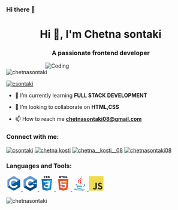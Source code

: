 ### Hi there 👋

<h1 align="center">Hi 👋, I'm Chetna sontaki</h1>
<h3 align="center">A passionate frontend developer</h3>
<img align="right" alt="Coding" width="400" src="https://zeroreversesoft.files.wordpress.com/2013/02/megaoctocat.jpg?w=300&h=274">

<p align="left"> <img src="https://komarev.com/ghpvc/?username=chetnasontaki&label=Profile%20views&color=0e75b6&style=flat" alt="chetnasontaki" /> </p>

<p align="left"> <a href="https://twitter.com/csontaki" target="blank"><img src="https://img.shields.io/twitter/follow/csontaki?logo=twitter&style=for-the-badge" alt="csontaki" /></a> </p>

- 🌱 I’m currently learning **FULL STACK DEVELOPMENT**

- 👯 I’m looking to collaborate on **HTML,CSS**

- 📫 How to reach me **chetnasontaki08@gmail.com**

<h3 align="left">Connect with me:</h3>
<p align="left">
<a href="https://twitter.com/csontaki" target="blank"><img align="center" src="https://raw.githubusercontent.com/rahuldkjain/github-profile-readme-generator/master/src/images/icons/Social/twitter.svg" alt="csontaki" height="30" width="40" /></a>
<a href="https://linkedin.com/in/chetna kosti" target="blank"><img align="center" src="https://raw.githubusercontent.com/rahuldkjain/github-profile-readme-generator/master/src/images/icons/Social/linked-in-alt.svg" alt="chetna kosti" height="30" width="40" /></a>
<a href="https://instagram.com/chetna__kosti__08" target="blank"><img align="center" src="https://raw.githubusercontent.com/rahuldkjain/github-profile-readme-generator/master/src/images/icons/Social/instagram.svg" alt="chetna__kosti__08" height="30" width="40" /></a>
<a href="https://www.hackerrank.com/chetnasontaki08" target="blank"><img align="center" src="https://raw.githubusercontent.com/rahuldkjain/github-profile-readme-generator/master/src/images/icons/Social/hackerrank.svg" alt="chetnasontaki08" height="30" width="40" /></a>
</p>

<h3 align="left">Languages and Tools:</h3>
<p align="left"> <a href="https://www.cprogramming.com/" target="_blank" rel="noreferrer"> <img src="https://raw.githubusercontent.com/devicons/devicon/master/icons/c/c-original.svg" alt="c" width="40" height="40"/> </a> <a href="https://www.w3schools.com/cpp/" target="_blank" rel="noreferrer"> <img src="https://raw.githubusercontent.com/devicons/devicon/master/icons/cplusplus/cplusplus-original.svg" alt="cplusplus" width="40" height="40"/> </a> <a href="https://www.w3schools.com/css/" target="_blank" rel="noreferrer"> <img src="https://raw.githubusercontent.com/devicons/devicon/master/icons/css3/css3-original-wordmark.svg" alt="css3" width="40" height="40"/> </a> <a href="https://www.w3.org/html/" target="_blank" rel="noreferrer"> <img src="https://raw.githubusercontent.com/devicons/devicon/master/icons/html5/html5-original-wordmark.svg" alt="html5" width="40" height="40"/> </a> <a href="https://www.java.com" target="_blank" rel="noreferrer"> <img src="https://raw.githubusercontent.com/devicons/devicon/master/icons/java/java-original.svg" alt="java" width="40" height="40"/> </a> <a href="https://developer.mozilla.org/en-US/docs/Web/JavaScript" target="_blank" rel="noreferrer"> <img src="https://raw.githubusercontent.com/devicons/devicon/master/icons/javascript/javascript-original.svg" alt="javascript" width="40" height="40"/> </a> </p>

<p><img align="center" src="https://github-readme-streak-stats.herokuapp.com/?user=chetnasontaki&" alt="chetnasontaki" /></p>

